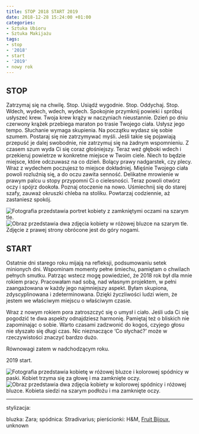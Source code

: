 ```yaml
---
title: STOP 2018 START 2019
date: 2018-12-28 15:24:00 +01:00
categories:
- Sztuka Ubioru
- Sztuka Makijażu
tags:
- stop
- '2018'
- start
- '2019'
- nowy rok
---
```


## STOP


Zatrzymaj się na chwilę. Stop. Usiądź wygodnie. Stop. Oddychaj. Stop. Wdech, wydech, wdech, wydech. Spokojnie przymknij powieki i spróbuj usłyszeć krew. Twoja krew krąży w naczyniach nieustannie. Dzień po dniu czerwony krążek przebiega maraton po trasie Twojego ciała. Usłysz jego tempo. Słuchanie wymaga skupienia. Na początku wydasz się sobie szumem. Postaraj się nie zatrzymywać myśli. Jeśli takie się pojawiają przepuść je dalej swobodnie, nie zatrzymuj się na żadnym wspomnieniu. Z czasem szum wyda Ci się coraz głośniejszy. Teraz weź głęboki wdech i przekieruj powietrze w konkretne miejsce w Twoim ciele. Niech to będzie miejsce, które odczuwasz na co dzień. Bolący prawy nadgarstek, czy plecy. Wraz z wydechem poczujesz to miejsce dokładniej. Mięśnie Twojego ciała powoli rozluźnią się, a do oczu zawita senność. Delikatne mrowienie w prawym palcu u stopy przypomni Ci o cielesności. Teraz powoli otwórz oczy i spójrz dookoła. Poznaj otoczenie na nowo. Uśmiechnij się do starej szafy, zauważ okruszki chleba na stoliku. Powtarzaj codziennie, aż zastaniesz spokój. 


![Fotografia przedstawia portret kobiety z zamkniętymi oczami na szarym tle.](https://assets2.ello.co/uploads/asset/attachment/8755970/ello-optimized-8b15b88b.jpg)
![Obraz przedstawia dwa zdjęcia kobiety w różowej bluzce na szarym tle. Zdjęcie z prawej strony obrócone jest do góry nogami.](https://assets2.ello.co/uploads/asset/attachment/8755971/ello-optimized-55c3b4be.jpg)

## START

Ostatnie dni starego roku mijają na refleksji, podsumowaniu setek minionych dni. Wspominam momenty pełne śmiechu, pamiętam o chwilach pełnych smutku. Patrząc wstecz mogę powiedzieć, że 2018 rok był dla mnie rokiem pracy. Pracowałam nad sobą, nad własnym projektem, w pełni zaangażowana w każdy jego najmniejszy aspekt. Byłam skupiona, zdyscyplinowana i zdeterminowana. Dzięki życzliwości ludzi wiem, że jestem we właściwym miejscu o właściwym czasie.

Wraz z nowym rokiem pora zatroszczyć się o umysł i ciało. Jeśli uda Ci się pogodzić te dwa aspekty odnajdziesz harmonię. Pamiętaj też o bliskich nie zapominając o sobie. Warto czasami zadzwonić do kogoś, czyjego głosu nie słyszało się długi czas. Nic nieznaczące ‘Co słychać?’ może w rzeczywistości znaczyć bardzo dużo. 

Równowagi zatem w nadchodzącym roku. 

2019 start. 

![Fotografia przedstawia kobietę w różowej bluzce i kolorowej spódnicy w paski. Kobiet trzyma się za głowę i ma zamknięte oczy.](https://assets0.ello.co/uploads/asset/attachment/8755976/ello-optimized-ec57df2f.jpg)
![Obraz przedstawia dwa zdjęcia kobiety w kolorowej spódnicy i różowej bluzce. Kobieta siedzi na szarym podłożu i ma zamknięte oczy.](https://assets1.ello.co/uploads/asset/attachment/8755982/ello-optimized-2a1c4979.jpg)


----------------

stylizacja:

bluzka: Zara; spódnica: Stradivarius; pierścionki: H&M, [Fruit Bijoux](http://www.fruit-bijoux.com/), unknown